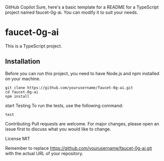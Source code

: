 GitHub Copilot
Sure, here's a basic template for a README for a TypeScript project named faucet-0g-ai. You can modify it to suit your needs.

# faucet-0g-ai

This is a TypeScript project.

## Installation

Before you can run this project, you need to have Node.js and npm installed on your machine.
```
git clone https://github.com/yourusername/faucet-0g-ai.git
cd faucet-0g-ai
npm install
```
start
Testing
To run the tests, use the following command:
```
test
```
Contributing
Pull requests are welcome. For major changes, please open an issue first to discuss what you would like to change.

License
MIT


Remember to replace https://github.com/yourusername/faucet-0g-ai.git with the actual URL of your repository.